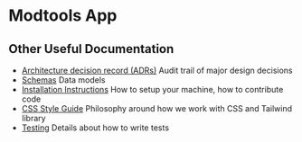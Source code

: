 # Modtools App

## Other Useful Documentation

* [Architecture decision record (ADRs)](docs/adr)
  Audit trail of major design decisions
* [Schemas](docs/schema)
  Data models
* [Installation Instructions](CONTRIBUTING)
  How to setup your machine, how to contribute code
* [CSS Style Guide](CONTRIBUTING-STYLE-GUIDE)
  Philosophy around how we work with CSS and Tailwind library
* [Testing](TESTING)
  Details about how to write tests
